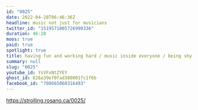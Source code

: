 ```yaml
---
id: "0025"
date: 2022-04-28T06:46:36Z
headline: music not just for musicians
twitter_id: "1519571005726990336"
duration: 46:20
moos: true
paid: true
spotlight: true
title: having fun and working hard / music inside everyone / being shy
summary: null
slug: "0025"
youtube_id: YsVFxNtZYEY
ghost_id: 626a39ef0fad380001fc1f6b
facebook_id: "708665060316493"
---
```

https://strolling.rosano.ca/0025/
